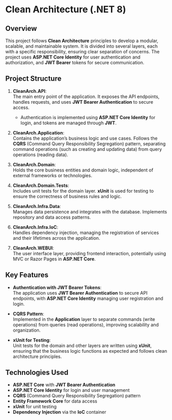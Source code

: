 # Clean Architecture (.NET 8)

## Overview

This project follows **Clean Architecture** principles to develop a modular, scalable, and maintainable system. It is divided into several layers, each with a specific responsibility, ensuring clear separation of concerns. The project uses **ASP.NET Core Identity** for user authentication and authorization, and **JWT Bearer** tokens for secure communication.

## Project Structure

1. **CleanArch.API**:  
   The main entry point of the application. It exposes the API endpoints, handles requests, and uses **JWT Bearer Authentication** to secure access.  
   - Authentication is implemented using **ASP.NET Core Identity** for login, and tokens are managed through **JWT**.
  
2. **CleanArch.Application**:  
   Contains the application’s business logic and use cases. Follows the **CQRS** (Command Query Responsibility Segregation) pattern, separating command operations (such as creating and updating data) from query operations (reading data).

3. **CleanArch.Domain**:  
   Holds the core business entities and domain logic, independent of external frameworks or technologies.

4. **CleanArch.Domain.Tests**:  
   Includes unit tests for the domain layer. **xUnit** is used for testing to ensure the correctness of business rules and logic.

5. **CleanArch.Infra.Data**:  
   Manages data persistence and integrates with the database. Implements repository and data access patterns.

6. **CleanArch.Infra.IoC**:  
   Handles dependency injection, managing the registration of services and their lifetimes across the application.

7. **CleanArch.WEBUI**:  
   The user interface layer, providing frontend interaction, potentially using MVC or Razor Pages in **ASP.NET Core**.

## Key Features

- **Authentication with JWT Bearer Tokens**:  
  The application uses **JWT Bearer Authentication** to secure API endpoints, with **ASP.NET Core Identity** managing user registration and login.

- **CQRS Pattern**:  
  Implemented in the **Application** layer to separate commands (write operations) from queries (read operations), improving scalability and organization.

- **xUnit for Testing**:  
  Unit tests for the domain and other layers are written using **xUnit**, ensuring that the business logic functions as expected and follows clean architecture principles.

## Technologies Used

- **ASP.NET Core** with **JWT Bearer Authentication**
- **ASP.NET Core Identity** for login and user management
- **CQRS** (Command Query Responsibility Segregation) pattern
- **Entity Framework Core** for data access
- **xUnit** for unit testing
- **Dependency Injection** via the **IoC** container
